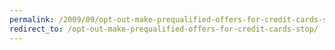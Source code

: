 ```yaml
---
permalink: /2009/09/opt-out-make-prequalified-offers-for-credit-cards-stop/
redirect_to: /opt-out-make-prequalified-offers-for-credit-cards-stop/
---
```

